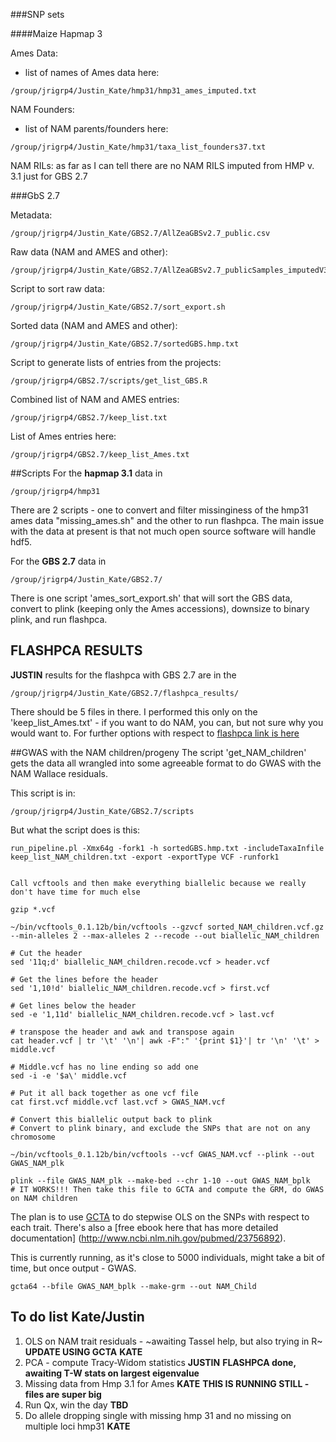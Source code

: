 ###SNP sets

####Maize Hapmap 3

Ames Data: 
- list of names of Ames data here:
```
/group/jrigrp4/Justin_Kate/hmp31/hmp31_ames_imputed.txt
```

NAM Founders: 
- list of NAM parents/founders here:
```
/group/jrigrp4/Justin_Kate/hmp31/taxa_list_founders37.txt
```

NAM RILs: as far as I can tell there are no NAM RILS imputed from HMP v. 3.1 just for GBS 2.7

###GbS 2.7

Metadata:     
```
/group/jrigrp4/Justin_Kate/GBS2.7/AllZeaGBSv2.7_public.csv
```

Raw data (NAM and AMES and other):
```
/group/jrigrp4/Justin_Kate/GBS2.7/AllZeaGBSv2.7_publicSamples_imputedV3b_agpv3.hmp.gz
```

Script to sort raw data:    
```
/group/jrigrp4/Justin_Kate/GBS2.7/sort_export.sh
```

Sorted data (NAM and AMES and other):       
```
/group/jrigrp4/Justin_Kate/GBS2.7/sortedGBS.hmp.txt
```

Script to generate lists of entries from the projects:     
```
/group/jrigrp4/GBS2.7/scripts/get_list_GBS.R
```

Combined list of NAM and AMES entries:    
```
/group/jrigrp4/GBS2.7/keep_list.txt
```

List of Ames entries here:    
```
/group/jrigrp4/GBS2.7/keep_list_Ames.txt
```

##Scripts
For the **hapmap 3.1** data in 
```
/group/jrigrp4/hmp31
```
There are 2 scripts - one to convert and filter missinginess of the hmp31 ames data "missing_ames.sh" and the other to run flashpca. The main issue with the data at present is that not much open source software will handle hdf5.

For the **GBS 2.7** data in
```
/group/jrigrp4/Justin_Kate/GBS2.7/
```
There is one script 'ames_sort_export.sh' that will sort the GBS data, convert to plink (keeping only the Ames accessions), downsize to binary plink, and run flashpca. 

## FLASHPCA RESULTS
**JUSTIN** results for the flashpca with GBS 2.7 are in the
```
/group/jrigrp4/Justin_Kate/GBS2.7/flashpca_results/
```
There should be 5 files in there. I performed this only on the 'keep_list_Ames.txt' - if you want to do NAM, you can, but not sure why you would want to. For further options with respect to [flashpca link is here](https://github.com/gabraham/flashpca)

##GWAS with the NAM children/progeny 
The script 'get_NAM_children' gets the data all wrangled into some agreeable format to do GWAS with the NAM Wallace residuals.

This script is in:
```
/group/jrigrp4/Justin_Kate/GBS2.7/scripts
```

But what the script does is this:
```
run_pipeline.pl -Xmx64g -fork1 -h sortedGBS.hmp.txt -includeTaxaInfile keep_list_NAM_children.txt -export -exportType VCF -runfork1


Call vcftools and then make everything biallelic because we really don't have time for much else

gzip *.vcf

~/bin/vcftools_0.1.12b/bin/vcftools --gzvcf sorted_NAM_children.vcf.gz --min-alleles 2 --max-alleles 2 --recode --out biallelic_NAM_children

# Cut the header
sed '11q;d' biallelic_NAM_children.recode.vcf > header.vcf

# Get the lines before the header
sed '1,10!d' biallelic_NAM_children.recode.vcf > first.vcf

# Get lines below the header
sed -e '1,11d' biallelic_NAM_children.recode.vcf > last.vcf

# transpose the header and awk and transpose again
cat header.vcf | tr '\t' '\n'| awk -F":" '{print $1}'| tr '\n' '\t' > middle.vcf

# Middle.vcf has no line ending so add one
sed -i -e '$a\' middle.vcf

# Put it all back together as one vcf file
cat first.vcf middle.vcf last.vcf > GWAS_NAM.vcf

# Convert this biallelic output back to plink
# Convert to plink binary, and exclude the SNPs that are not on any chromosome

~/bin/vcftools_0.1.12b/bin/vcftools --vcf GWAS_NAM.vcf --plink --out GWAS_NAM_plk

plink --file GWAS_NAM_plk --make-bed --chr 1-10 --out GWAS_NAM_bplk
# IT WORKS!!! Then take this file to GCTA and compute the GRM, do GWAS on NAM children
```

The plan is to use [GCTA](http://www.complextraitgenomics.com/software/gcta/index.html) to do stepwise OLS on the SNPs with respect to each trait. There's also a [free ebook here that has more detailed documentation] (http://www.ncbi.nlm.nih.gov/pubmed/23756892).

This is currently running, as it's close to 5000 individuals, might take a bit of time, but once output - GWAS.
```
gcta64 --bfile GWAS_NAM_bplk --make-grm --out NAM_Child
```

## To do list Kate/Justin
1. OLS on NAM trait residuals - ~awaiting Tassel help, but also trying in R~ **UPDATE USING GCTA** **KATE**
2. PCA - compute Tracy-Widom statistics **JUSTIN** **FLASHPCA done, awaiting T-W stats on largest eigenvalue** 
3. Missing data from Hmp 3.1 for Ames **KATE** **THIS IS RUNNING STILL - files are super big**
4. Run Qx, win the day **TBD**
5. Do allele dropping single with missing hmp 31 and no missing on multiple loci hmp31 **KATE**
